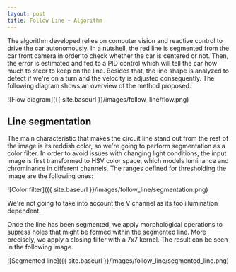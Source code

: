 ```yaml
---
layout: post
title: Follow Line - Algorithm
---
```

The algorithm developed relies on computer vision and reactive control to drive the car autonomously. In a nutshell, the red line is segmented from the car front camera in order to check whether the car is centered or not. Then, the error is estimated and fed to a PID control which will tell the car how much to steer to keep on the line. Besides that, the line shape is analyzed to detect if we're on a turn and the velocity is adjusted consequently. The following diagram shows an overview of the method proposed.

![Flow diagram]({{ site.baseurl }}/images/follow_line/flow.png)

## Line segmentation
 The main characteristic that makes the circuit line stand out from the rest of the image is its reddish color, so we're going to perform segmentation as a color filter. In order to avoid issues with changing light conditions, the input image is first transformed to HSV color space, which models luminance and chrominance in different channels. The ranges defined for thresholding the image are the following ones:
 
 ![Color filter]({{ site.baseurl }}/images/follow_line/segmentation.png)

We're not going to take into account the V channel as its too illumination dependent.

Once the line has been segmented, we apply morphological operations to supress holes that might be formed within the segmented line. More precisely, we apply a closing filter with a 7x7 kernel. The result can be seen in the following image.

 ![Segmented line]({{ site.baseurl }}/images/follow_line/segmented_line.png)

